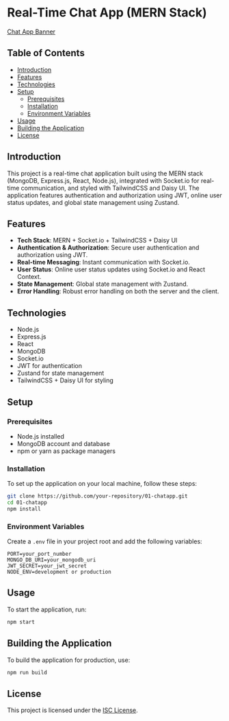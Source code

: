 # Real-Time Chat App (MERN Stack)

[Chat App Banner](https://i.imgur.com/OOHKIvG.png)

## Table of Contents

-   [Introduction](#introduction)
-   [Features](#features)
-   [Technologies](#technologies)
-   [Setup](#setup)
    -   [Prerequisites](#prerequisites)
    -   [Installation](#installation)
    -   [Environment Variables](#environment-variables)
-   [Usage](#usage)
-   [Building the Application](#building-the-application)
-   [License](#license)

## Introduction

This project is a real-time chat application built using the MERN stack (MongoDB, Express.js, React, Node.js), integrated with Socket.io for real-time communication, and styled with TailwindCSS and Daisy UI. The application features authentication and authorization using JWT, online user status updates, and global state management using Zustand.

## Features

-   **Tech Stack**: MERN + Socket.io + TailwindCSS + Daisy UI
-   **Authentication & Authorization**: Secure user authentication and authorization using JWT.
-   **Real-time Messaging**: Instant communication with Socket.io.
-   **User Status**: Online user status updates using Socket.io and React Context.
-   **State Management**: Global state management with Zustand.
-   **Error Handling**: Robust error handling on both the server and the client.

## Technologies

-   Node.js
-   Express.js
-   React
-   MongoDB
-   Socket.io
-   JWT for authentication
-   Zustand for state management
-   TailwindCSS + Daisy UI for styling

## Setup

### Prerequisites

-   Node.js installed
-   MongoDB account and database
-   npm or yarn as package managers

### Installation

To set up the application on your local machine, follow these steps:

```bash
git clone https://github.com/your-repository/01-chatapp.git
cd 01-chatapp
npm install
```

### Environment Variables

Create a `.env` file in your project root and add the following variables:

```plaintext
PORT=your_port_number
MONGO_DB_URI=your_mongodb_uri
JWT_SECRET=your_jwt_secret
NODE_ENV=development or production
```

## Usage

To start the application, run:

```bash
npm start
```

## Building the Application

To build the application for production, use:

```bash
npm run build
```

## License

This project is licensed under the [ISC License](https://opensource.org/license/isc-license-txt).
